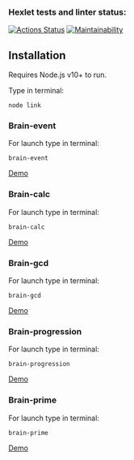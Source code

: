 ### Hexlet tests and linter status:
[![Actions Status](https://github.com/rozhin89/frontend-project-lvl1/workflows/hexlet-check/badge.svg)](https://github.com/rozhin89/frontend-project-lvl1/actions)
[![Maintainability](https://api.codeclimate.com/v1/badges/ffdd0c0604c1854b023b/maintainability)](https://codeclimate.com/github/rozhin89/frontend-project-lvl1/maintainability)

## Installation

Requires Node.js v10+ to run.

Type in terminal:
```
node link
```

### Brain-event
For launch type in terminal:
```
brain-event
```
[Demo](https://asciinema.org/a/7x1VShWmJKdyZrJhh7FVki7Cz)

### Brain-calc
For launch type in terminal:
```
brain-calc
```
[Demo](https://asciinema.org/a/bmxnLO7ZXuvOLG9M6ZIZHvq9S)

### Brain-gcd
For launch type in terminal:
```
brain-gcd
```
[Demo](https://asciinema.org/a/v4v2j6PpOcptR6YZ2CskRw8OM)

### Brain-progression
For launch type in terminal:
```
brain-progression
```
[Demo](https://asciinema.org/a/lmsvWQoQ58wDCU0v7PryhJdcl)

### Brain-prime
For launch type in terminal:
```
brain-prime
```
[Demo](https://asciinema.org/a/PAGS6CcGjd18ByMIG5C4XCIFm)
